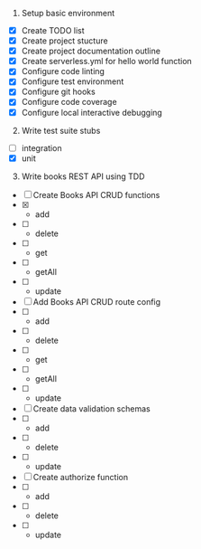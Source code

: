 1. Setup basic environment

- [x] Create TODO list
- [x] Create project stucture
- [x] Create project documentation outline
- [x] Create serverless.yml for hello world function
- [x] Configure code linting
- [x] Configure test environment
- [x] Configure git hooks
- [x] Configure code coverage
- [x] Configure local interactive debugging

2. Write test suite stubs

- [ ] integration
- [x] unit

3. Write books REST API using TDD

- [ ] Create Books API CRUD functions
- [x]   - add
- [ ]   - delete
- [ ]   - get
- [ ]   - getAll
- [ ]   - update
- [ ] Add Books API CRUD route config
- [ ]   - add
- [ ]   - delete
- [ ]   - get
- [ ]   - getAll
- [ ]   - update
- [ ] Create data validation schemas
- [ ]   - add
- [ ]   - delete
- [ ]   - update
- [ ] Create authorize function
- [ ]   - add
- [ ]   - delete
- [ ]   - update